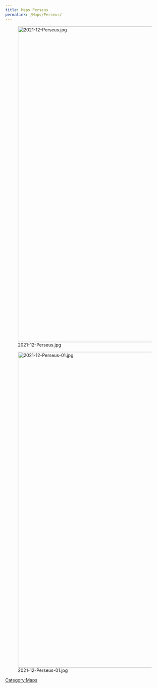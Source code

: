 ```yaml
---
title: Maps Perseus
permalink: /Maps/Perseus/
---
```


<figure>
<img src="2021-12-Perseus.jpg" title="2021-12-Perseus.jpg"
width="1000" />
<figcaption>2021-12-Perseus.jpg</figcaption>
</figure>

<figure>
<img src="2021-12-Perseus-01.jpg" title="2021-12-Perseus-01.jpg"
width="1000" />
<figcaption>2021-12-Perseus-01.jpg</figcaption>
</figure>

[Category:Maps](Category:Maps "wikilink")